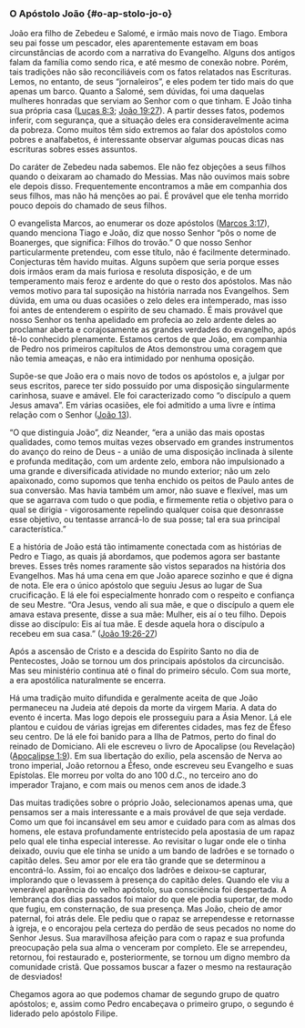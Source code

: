 ### O Apóstolo João {#o-ap-stolo-jo-o}

João era filho de Zebedeu e Salomé, e irmão mais novo de Tiago. Embora seu pai fosse um pescador, eles aparentemente estavam em boas circunstâncias de acordo com a narrativa do Evangelho. Alguns dos antigos falam da família como sendo rica, e até mesmo de conexão nobre. Porém, tais tradições não são reconciliáveis com os fatos relatados nas Escrituras. Lemos, no entanto, de seus “jornaleiros”, e eles podem ter tido mais do que apenas um barco. Quanto a Salomé, sem dúvidas, foi uma daquelas mulheres honradas que serviam ao Senhor com o que tinham. E João tinha sua própria casa ([Lucas 8:3](http://bibliaonline.com.br/acf/lc/8/3); [João 19:27](http://bibliaonline.com.br/acf/jo/19/27)). A partir desses fatos, podemos inferir, com segurança, que a situação deles era consideravelmente acima da pobreza. Como muitos têm sido extremos ao falar dos apóstolos como pobres e analfabetos, é interessante observar algumas poucas dicas nas escrituras sobres esses assuntos.

Do caráter de Zebedeu nada sabemos. Ele não fez objeções a seus filhos quando o deixaram ao chamado do Messias. Mas não ouvimos mais sobre ele depois disso. Frequentemente encontramos a mãe em companhia dos seus filhos, mas não há menções ao pai. É provável que ele tenha morrido pouco depois do chamado de seus filhos.

O evangelista Marcos, ao enumerar os doze apóstolos ([Marcos 3:17](http://bibliaonline.com.br/acf/mc/3/17)), quando menciona Tiago e João, diz que nosso Senhor “pôs o nome de Boanerges, que significa: Filhos do trovão.” O que nosso Senhor particularmente pretendeu, com esse título, não é facilmente determinado. Conjecturas têm havido muitas. Alguns supõem que seria porque esses dois irmãos eram da mais furiosa e resoluta disposição, e de um temperamento mais feroz e ardente do que o resto dos apóstolos. Mas não vemos motivo para tal suposição na história narrada nos Evangelhos. Sem dúvida, em uma ou duas ocasiões o zelo deles era intemperado, mas isso foi antes de entenderem o espírito de seu chamado. É mais provável que nosso Senhor os tenha apelidado em profecia ao zelo ardente deles ao proclamar aberta e corajosamente as grandes verdades do evangelho, após tê-lo conhecido plenamente. Estamos certos de que João, em companhia de Pedro nos primeiros capítulos de Atos demonstrou uma coragem que não temia ameaças, e não era intimidado por nenhuma oposição.

Supõe-se que João era o mais novo de todos os apóstolos e, a julgar por seus escritos, parece ter sido possuído por uma disposição singularmente carinhosa, suave e amável. Ele foi caracterizado como “o discípulo a quem Jesus amava”. Em várias ocasiões, ele foi admitido a uma livre e íntima relação com o Senhor ([João 13](http://bibliaonline.com.br/acf/jo/13)).

“O que distinguia João”, diz Neander, “era a união das mais opostas qualidades, como temos muitas vezes observado em grandes instrumentos do avanço do reino de Deus - a união de uma disposição inclinada à silente e profunda meditação, com um ardente zelo, embora não impulsionado a uma grande e diversificada atividade no mundo exterior; não um zelo apaixonado, como supomos que tenha enchido os peitos de Paulo antes de sua conversão. Mas havia também um amor, não suave e flexível, mas um que se agarrava com tudo o que podia, e firmemente retia o objetivo para o qual se dirigia - vigorosamente repelindo qualquer coisa que desonrasse esse objetivo, ou tentasse arrancá-lo de sua posse; tal era sua principal característica.”

E a história de João está tão intimamente conectada com as histórias de Pedro e Tiago, as quais já abordamos, que podemos agora ser bastante breves. Esses três nomes raramente são vistos separados na história dos Evangelhos. Mas há uma cena em que João aparece sozinho e que é digna de nota. Ele era o único apóstolo que seguiu Jesus ao lugar de Sua crucificação. E lá ele foi especialmente honrado com o respeito e confiança de seu Mestre. “Ora Jesus, vendo ali sua mãe, e que o discípulo a quem ele amava estava presente, disse a sua mãe: Mulher, eis aí o teu filho. Depois disse ao discípulo: Eis aí tua mãe. E desde aquela hora o discípulo a recebeu em sua casa.” ([João 19:26-27](http://bibliaonline.com.br/acf/jo/19/26-27))

Após a ascensão de Cristo e a descida do Espírito Santo no dia de Pentecostes, João se tornou um dos principais apóstolos da circuncisão. Mas seu ministério continua até o final do primeiro século. Com sua morte, a era apostólica naturalmente se encerra.

Há uma tradição muito difundida e geralmente aceita de que João permaneceu na Judeia até depois da morte da virgem Maria. A data do evento é incerta. Mas logo depois ele prosseguiu para a Ásia Menor. Lá ele plantou e cuidou de várias igrejas em diferentes cidades, mas fez de Éfeso seu centro. De lá ele foi banido para a Ilha de Patmos, perto do final do reinado de Domiciano. Ali ele escreveu o livro de Apocalipse (ou Revelação) ([Apocalipse 1:9](http://bibliaonline.com.br/acf/ap/1/9)). Em sua libertação do exílio, pela ascensão de Nerva ao trono imperial, João retornou a Éfeso, onde escreveu seu Evangelho e suas Epístolas. Ele morreu por volta do ano 100 d.C., no terceiro ano do imperador Trajano, e com mais ou menos cem anos de idade.3

Das muitas tradições sobre o próprio João, selecionamos apenas uma, que pensamos ser a mais interessante e a mais provável de que seja verdade. Como um que foi incansável em seu amor e cuidado para com as almas dos homens, ele estava profundamente entristecido pela apostasia de um rapaz pelo qual ele tinha especial interesse. Ao revisitar o lugar onde ele o tinha deixado, ouviu que ele tinha se unido a um bando de ladrões e se tornado o capitão deles. Seu amor por ele era tão grande que se determinou a encontrá-lo. Assim, foi ao encalço dos ladrões e deixou-se capturar, implorando que o levassem à presença do capitão deles. Quando ele viu a venerável aparência do velho apóstolo, sua consciência foi despertada. A lembrança dos dias passados foi maior do que ele podia suportar, de modo que fugiu, em consternação, de sua presença. Mas João, cheio de amor paternal, foi atrás dele. Ele pediu que o rapaz se arrependesse e retornasse à igreja, e o encorajou pela certeza do perdão de seus pecados no nome do Senhor Jesus. Sua maravilhosa afeição para com o rapaz e sua profunda preocupação pela sua alma o venceram por completo. Ele se arrependeu, retornou, foi restaurado e, posteriormente, se tornou um digno membro da comunidade cristã. Que possamos buscar a fazer o mesmo na restauração de desviados!

Chegamos agora ao que podemos chamar de segundo grupo de quatro apóstolos; e, assim como Pedro encabeçava o primeiro grupo, o segundo é liderado pelo apóstolo Filipe.